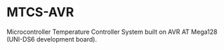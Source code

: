 # MTCS-AVR
Microcontroller Temperature Controller System built on AVR AT Mega128 (UNI-DS6 development board).
